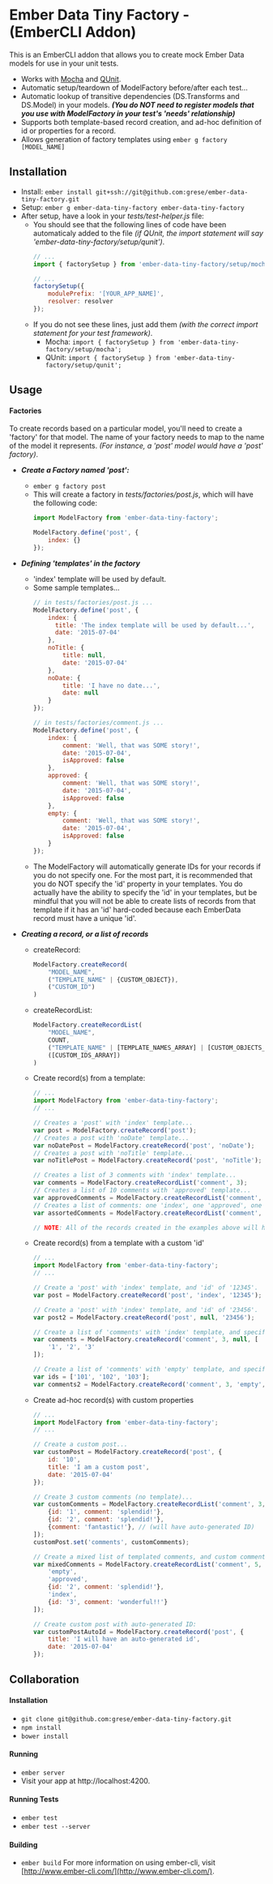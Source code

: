 # Ember Data Tiny Factory - (EmberCLI Addon)
This is an EmberCLI addon that allows you to create mock Ember Data models for use in your unit tests.
* Works with [Mocha](http://mochajs.org/) and [QUnit](https://qunitjs.com/).
* Automatic setup/teardown of ModelFactory before/after each test...
* Automatic lookup of transitive dependencies (DS.Transforms and DS.Model) in your models. ***(You do NOT need to register models that you use with ModelFactory in your test's 'needs' relationship)***
* Supports both template-based record creation, and ad-hoc definition of id or properties for a record.
* Allows generation of factory templates using `ember g factory [MODEL_NAME]`

## Installation
* Install: `ember install git+ssh://git@github.com:grese/ember-data-tiny-factory.git`
* Setup: `ember g ember-data-tiny-factory ember-data-tiny-factory`
* After setup, have a look in your *tests/test-helper.js* file:
  * You should see that the following lines of code have been automaticaly added to the file *(if QUnit, the import statement will say 'ember-data-tiny-factory/setup/qunit')*.
    ```javascript
    // ...
    import { factorySetup } from 'ember-data-tiny-factory/setup/mocha';

    // ...
    factorySetup({
        modulePrefix: '[YOUR_APP_NAME]',
        resolver: resolver
    });
    ```
  * If you do not see these lines, just add them *(with the correct import statement for your test framework)*.
    * Mocha: `import { factorySetup } from 'ember-data-tiny-factory/setup/mocha';`
    * QUnit: `import { factorySetup } from 'ember-data-tiny-factory/setup/qunit';`

## Usage
#### Factories
To create records based on a particular model, you'll need to create a 'factory' for that model.  The name of your factory
needs to map to the name of the model it represents.  *(For instance, a 'post' model would have a 'post' factory)*.
* ***Create a Factory named 'post':***
  * `ember g factory post`
  * This will create a factory in *tests/factories/post.js*, which will have the following code:
    ```javascript
    import ModelFactory from 'ember-data-tiny-factory';

    ModelFactory.define('post', {
        index: {}
    });
    ```

* ***Defining 'templates' in the factory***
  * 'index' template will be used by default.
  * Some sample templates...
    ```javascript
    // in tests/factories/post.js ...
    ModelFactory.define('post', {
        index: {
          title: 'The index template will be used by default...',
          date: '2015-07-04'
        },
        noTitle: {
            title: null,
            date: '2015-07-04'
        },
        noDate: {
            title: 'I have no date...',
            date: null
        }
    });

    // in tests/factories/comment.js ...
    ModelFactory.define('post', {
        index: {
            comment: 'Well, that was SOME story!',
            date: '2015-07-04',
            isApproved: false
        },
        approved: {
            comment: 'Well, that was SOME story!',
            date: '2015-07-04',
            isApproved: false
        },
        empty: {
            comment: 'Well, that was SOME story!',
            date: '2015-07-04',
            isApproved: false
        }
    });
    ```
  * The ModelFactory will automatically generate IDs for your records if you do not specify one.  For the most part, it is recommended that you do NOT specify the 'id' property in your templates.  You do actually have the ability to specify the 'id' in your templates, but be mindful that you will not be able to create lists of records from that template if it has an 'id' hard-coded because each EmberData record must have a unique 'id'.

* ***Creating a record, or a list of records***
  * createRecord:
    ```javascript
    ModelFactory.createRecord(
        "MODEL_NAME",
        ("TEMPLATE_NAME" | {CUSTOM_OBJECT}),
        ("CUSTOM_ID")
    )
    ```
  * createRecordList:
    ```javascript
    ModelFactory.createRecordList(
        "MODEL_NAME",
        COUNT,
        ("TEMPLATE_NAME" | [TEMPLATE_NAMES_ARRAY] | [CUSTOM_OBJECTS_ARRAY] | [MIXED_ARRAY]),
        ([CUSTOM_IDS_ARRAY])
    )
    ```
  * Create record(s) from a template:
    ```javascript
    // ...
    import ModelFactory from 'ember-data-tiny-factory';
    // ...

    // Creates a 'post' with 'index' template...
    var post = ModelFactory.createRecord('post');
    // Creates a post with 'noDate' template...
    var noDatePost = ModelFactory.createRecord('post', 'noDate');
    // Creates a post with 'noTitle' template...
    var noTitlePost = ModelFactory.createRecord('post', 'noTitle');

    // Creates a list of 3 comments with 'index' template...
    var comments = ModelFactory.createRecordList('comment', 3);
    // Creates a list of 10 comments with 'approved' template...
    var approvedComments = ModelFactory.createRecordList('comment', 10, 'approved');
    // Creates a list of comments: one 'index', one 'approved', one 'empty'...
    var assortedComments = ModelFactory.createRecordList('comment', 2, ['index', 'approved', 'empty']);

    // NOTE: All of the records created in the examples above will have an automatically generated 'id'.
    ```

  * Create record(s) from a template with a custom 'id'
    ```javascript
    // ...
    import ModelFactory from 'ember-data-tiny-factory';
    // ...

    // Create a 'post' with 'index' template, and 'id' of '12345'.
    var post = ModelFactory.createRecord('post', 'index', '12345');

    // Create a 'post' with 'index' template, and 'id' of '23456'.
    var post2 = ModelFactory.createRecord('post', null, '23456');

    // Create a list of 'comments' with 'index' template, and specific 'id's.
    var comments = ModelFactory.createRecord('comment', 3, null, [
        '1', '2', '3'
    ]);

    // Create a list of 'comments' with 'empty' template, and specific 'id's.
    var ids = ['101', '102', '103'];
    var comments2 = ModelFactory.createRecord('comment', 3, 'empty', ids);
    ```
  * Create ad-hoc record(s) with custom properties
    ```javascript
    // ...
    import ModelFactory from 'ember-data-tiny-factory';
    // ...

    // Create a custom post...
    var customPost = ModelFactory.createRecord('post', {
        id: '10',
        title: 'I am a custom post',
        date: '2015-07-04'
    });

    // Create 3 custom comments (no template)...
    var customComments = ModelFactory.createRecordList('comment', 3, [
        {id: '1', comment: 'splendid!'},
        {id: '2', comment: 'splendid!'},
        {comment: 'fantastic!'}, // (will have auto-generated ID)
    ]);
    customPost.set('comments', customComments);

    // Create a mixed list of templated comments, and custom comments...
    var mixedComments = ModelFactory.createRecordList('comment', 5, [
        'empty',
        'approved',
        {id: '2', comment: 'splendid!'},
        'index',
        {id: '3', comment: 'wonderful!!'}
    ]);

    // Create custom post with auto-generated ID:
    var customPostAutoId = ModelFactory.createRecord('post', {
        title: 'I will have an auto-generated id',
        date: '2015-07-04'
    });
    ```

## Collaboration
#### Installation
* `git clone git@github.com:grese/ember-data-tiny-factory.git`
* `npm install`
* `bower install`

#### Running
* `ember server`
* Visit your app at http://localhost:4200.

#### Running Tests
* `ember test`
* `ember test --server`

#### Building
* `ember build`
For more information on using ember-cli, visit [http://www.ember-cli.com/](http://www.ember-cli.com/).
